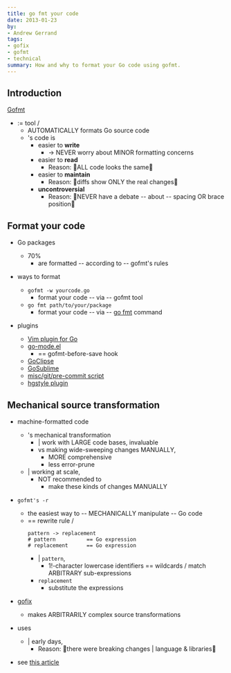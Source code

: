```yaml
---
title: go fmt your code
date: 2013-01-23
by:
- Andrew Gerrand
tags:
- gofix
- gofmt
- technical
summary: How and why to format your Go code using gofmt.
---
```


## Introduction

[Gofmt](/cmd/gofmt/)

* := tool / 
  * AUTOMATICALLY formats Go source code
  * 's code is
    - easier to **write**
      - -> NEVER worry about MINOR formatting concerns 
    - easier to **read**
      - Reason: 🧠ALL code looks the same🧠
    - easier to **maintain**
      - Reason: 🧠diffs show ONLY the real changes🧠
    - **uncontroversial**
      - Reason: 🧠NEVER have a debate -- about -- spacing OR brace position🧠

## Format your code

* Go packages
  * 70%
    * are formatted -- according to -- gofmt's rules

* ways to format
  * `gofmt -w yourcode.go`
    * format your code -- via -- gofmt tool
  * `go fmt path/to/your/package`
    * format your code -- via -- [go fmt](/cmd/go/#hdr-Gofmt__reformat__package_sources) command

* plugins
  * [Vim plugin for Go](https://github.com/fatih/vim-go)
  * [go-mode.el](https://github.com/dominikh/go-mode.el)
    * == gofmt-before-save hook
  * [GoClipse](https://github.com/GoClipse/goclipse)
  * [GoSublime](https://github.com/DisposaBoy/GoSublime)
  * [misc/git/pre-commit script](https://github.com/golang/go/blob/release-branch.go1.1/misc/git/pre-commit)
  * [hgstyle plugin](https://bitbucket.org/fhs/hgstyle/overview)

## Mechanical source transformation

* machine-formatted code
  * 's mechanical transformation
    * | work with LARGE code bases, invaluable 
    * vs making wide-sweeping changes MANUALLY,
      * MORE comprehensive
      * less error-prune 
  * | working at scale,
    * NOT recommended to
      * make these kinds of changes MANUALLY

* `gofmt's -r`
  * the easiest way to -- MECHANICALLY manipulate -- Go code
  * == rewrite rule /
    ```
    pattern -> replacement
    # pattern          == Go expression
    # replacement      == Go expression
    ```
    * | `pattern`,
      * 1!-character lowercase identifiers == wildcards / match ARBITRARY sub-expressions
    * `replacement`
      * substitute the expressions

* [gofix](/cmd/fix/)
  * makes ARBITRARILY complex source transformations

* uses
  * | early days,
    * Reason: 🧠there were breaking changes | language & libraries🧠

* see [this article](/blog/introducing-gofix)
